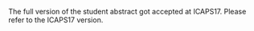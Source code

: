 The full version of the student abstract got accepted at ICAPS17. Please refer to the ICAPS17 version.
